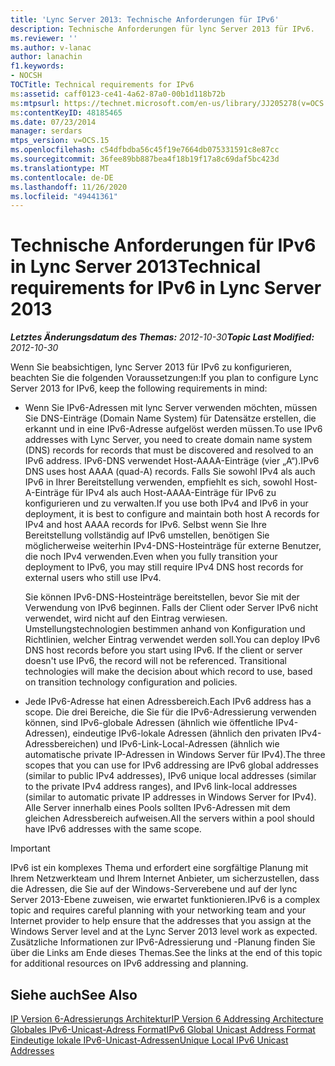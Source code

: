 ```yaml
---
title: 'Lync Server 2013: Technische Anforderungen für IPv6'
description: Technische Anforderungen für lync Server 2013 für IPv6.
ms.reviewer: ''
ms.author: v-lanac
author: lanachin
f1.keywords:
- NOCSH
TOCTitle: Technical requirements for IPv6
ms:assetid: caff0123-ce41-4a62-87a0-00b1d118b72b
ms:mtpsurl: https://technet.microsoft.com/en-us/library/JJ205278(v=OCS.15)
ms:contentKeyID: 48185465
ms.date: 07/23/2014
manager: serdars
mtps_version: v=OCS.15
ms.openlocfilehash: c54dfbdba56c45f19e7664db075331591c8e87cc
ms.sourcegitcommit: 36fee89bb887bea4f18b19f17a8c69daf5bc423d
ms.translationtype: MT
ms.contentlocale: de-DE
ms.lasthandoff: 11/26/2020
ms.locfileid: "49441361"
---
```

# <a name="technical-requirements-for-ipv6-in-lync-server-2013"></a><span data-ttu-id="43a13-103">Technische Anforderungen für IPv6 in Lync Server 2013</span><span class="sxs-lookup"><span data-stu-id="43a13-103">Technical requirements for IPv6 in Lync Server 2013</span></span>

<div data-xmlns="http://www.w3.org/1999/xhtml">

<div class="topic" data-xmlns="http://www.w3.org/1999/xhtml" data-msxsl="urn:schemas-microsoft-com:xslt" data-cs="https://msdn.microsoft.com/">

<div data-asp="https://msdn2.microsoft.com/asp">



</div>

<div id="mainSection">

<div id="mainBody"><span data-ttu-id="43a13-104">

<span> </span></span><span class="sxs-lookup"><span data-stu-id="43a13-104">

<span> </span></span></span>

<span data-ttu-id="43a13-105">_**Letztes Änderungsdatum des Themas:** 2012-10-30_</span><span class="sxs-lookup"><span data-stu-id="43a13-105">_**Topic Last Modified:** 2012-10-30_</span></span>

<span data-ttu-id="43a13-106">Wenn Sie beabsichtigen, lync Server 2013 für IPv6 zu konfigurieren, beachten Sie die folgenden Voraussetzungen:</span><span class="sxs-lookup"><span data-stu-id="43a13-106">If you plan to configure Lync Server 2013 for IPv6, keep the following requirements in mind:</span></span>

  - <span data-ttu-id="43a13-107">Wenn Sie IPv6-Adressen mit lync Server verwenden möchten, müssen Sie DNS-Einträge (Domain Name System) für Datensätze erstellen, die erkannt und in eine IPv6-Adresse aufgelöst werden müssen.</span><span class="sxs-lookup"><span data-stu-id="43a13-107">To use IPv6 addresses with Lync Server, you need to create domain name system (DNS) records for records that must be discovered and resolved to an IPv6 address.</span></span> <span data-ttu-id="43a13-108">IPv6-DNS verwendet Host-AAAA-Einträge (vier „A“).</span><span class="sxs-lookup"><span data-stu-id="43a13-108">IPv6 DNS uses host AAAA (quad-A) records.</span></span> <span data-ttu-id="43a13-109">Falls Sie sowohl IPv4 als auch IPv6 in Ihrer Bereitstellung verwenden, empfiehlt es sich, sowohl Host-A-Einträge für IPv4 als auch Host-AAAA-Einträge für IPv6 zu konfigurieren und zu verwalten.</span><span class="sxs-lookup"><span data-stu-id="43a13-109">If you use both IPv4 and IPv6 in your deployment, it is best to configure and maintain both host A records for IPv4 and host AAAA records for IPv6.</span></span> <span data-ttu-id="43a13-110">Selbst wenn Sie Ihre Bereitstellung vollständig auf IPv6 umstellen, benötigen Sie möglicherweise weiterhin IPv4-DNS-Hosteinträge für externe Benutzer, die noch IPv4 verwenden.</span><span class="sxs-lookup"><span data-stu-id="43a13-110">Even when you fully transition your deployment to IPv6, you may still require IPv4 DNS host records for external users who still use IPv4.</span></span>
    
    <span data-ttu-id="43a13-p102">Sie können IPv6-DNS-Hosteinträge bereitstellen, bevor Sie mit der Verwendung von IPv6 beginnen. Falls der Client oder Server IPv6 nicht verwendet, wird nicht auf den Eintrag verwiesen. Umstellungstechnologien bestimmen anhand von Konfiguration und Richtlinien, welcher Eintrag verwendet werden soll.</span><span class="sxs-lookup"><span data-stu-id="43a13-p102">You can deploy IPv6 DNS host records before you start using IPv6. If the client or server doesn't use IPv6, the record will not be referenced. Transitional technologies will make the decision about which record to use, based on transition technology configuration and policies.</span></span>

  - <span data-ttu-id="43a13-114">Jede IPv6-Adresse hat einen Adressbereich.</span><span class="sxs-lookup"><span data-stu-id="43a13-114">Each IPv6 address has a scope.</span></span> <span data-ttu-id="43a13-115">Die drei Bereiche, die Sie für die IPv6-Adressierung verwenden können, sind IPv6-globale Adressen (ähnlich wie öffentliche IPv4-Adressen), eindeutige IPv6-lokale Adressen (ähnlich den privaten IPv4-Adressbereichen) und IPv6-Link-Local-Adressen (ähnlich wie automatische private IP-Adressen in Windows Server für IPv4).</span><span class="sxs-lookup"><span data-stu-id="43a13-115">The three scopes that you can use for IPv6 addressing are IPv6 global addresses (similar to public IPv4 addresses), IPv6 unique local addresses (similar to the private IPv4 address ranges), and IPv6 link-local addresses (similar to automatic private IP addresses in Windows Server for IPv4).</span></span> <span data-ttu-id="43a13-116">Alle Server innerhalb eines Pools sollten IPv6-Adressen mit dem gleichen Adressbereich aufweisen.</span><span class="sxs-lookup"><span data-stu-id="43a13-116">All the servers within a pool should have IPv6 addresses with the same scope.</span></span>

<div>


> [!IMPORTANT]  
> <span data-ttu-id="43a13-117">IPv6 ist ein komplexes Thema und erfordert eine sorgfältige Planung mit Ihrem Netzwerkteam und Ihrem Internet Anbieter, um sicherzustellen, dass die Adressen, die Sie auf der Windows-Serverebene und auf der lync Server 2013-Ebene zuweisen, wie erwartet funktionieren.</span><span class="sxs-lookup"><span data-stu-id="43a13-117">IPv6 is a complex topic and requires careful planning with your networking team and your Internet provider to help ensure that the addresses that you assign at the Windows Server level and at the Lync Server 2013 level work as expected.</span></span> <span data-ttu-id="43a13-118">Zusätzliche Informationen zur IPv6-Adressierung und -Planung finden Sie über die Links am Ende dieses Themas.</span><span class="sxs-lookup"><span data-stu-id="43a13-118">See the links at the end of this topic for additional resources on IPv6 addressing and planning.</span></span>



</div>

<div>

## <a name="see-also"></a><span data-ttu-id="43a13-119">Siehe auch</span><span class="sxs-lookup"><span data-stu-id="43a13-119">See Also</span></span>


[<span data-ttu-id="43a13-120">IP Version 6-Adressierungs Architektur</span><span class="sxs-lookup"><span data-stu-id="43a13-120">IP Version 6 Addressing Architecture</span></span>](https://tools.ietf.org/html/rfc4291)  
[<span data-ttu-id="43a13-121">Globales IPv6-Unicast-Adress Format</span><span class="sxs-lookup"><span data-stu-id="43a13-121">IPv6 Global Unicast Address Format</span></span>](https://tools.ietf.org/html/rfc3587)  
[<span data-ttu-id="43a13-122">Eindeutige lokale IPv6-Unicast-Adressen</span><span class="sxs-lookup"><span data-stu-id="43a13-122">Unique Local IPv6 Unicast Addresses</span></span>](https://tools.ietf.org/html/rfc4193)  
  

<span data-ttu-id="43a13-123"></div>

</div>

<span> </span>

</div>

</div>

</span><span class="sxs-lookup"><span data-stu-id="43a13-123"></div>

</div>

<span> </span>

</div>

</div>

</span></span></div>


